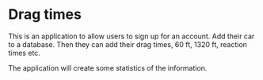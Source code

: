 Drag times
==========

This is an application to allow users to sign up for an account. Add their car to a database. Then they can add their drag times, 60 ft, 1320 ft, reaction times etc.

The application will create some statistics of the information.
